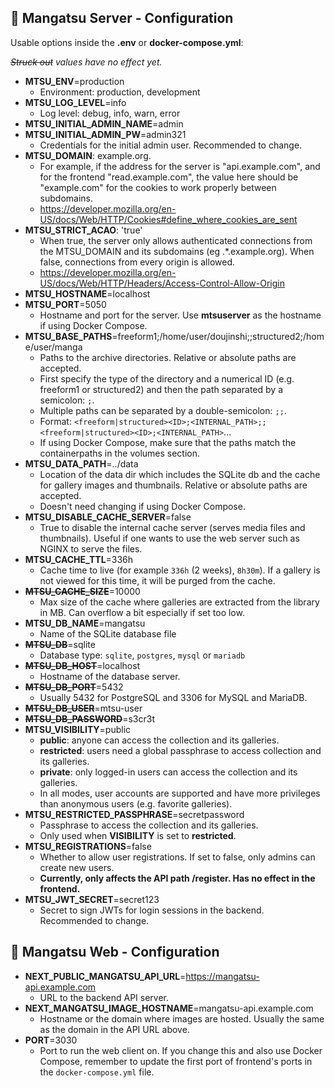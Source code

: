 ## 📝 Mangatsu Server - Configuration
Usable options inside the **.env** or **docker-compose.yml**:

_~~Struck out~~ values have no effect yet._

- **MTSU_ENV**=production
    - Environment: production, development
- **MTSU_LOG_LEVEL**=info
    - Log level: debug, info, warn, error
- **MTSU_INITIAL_ADMIN_NAME**=admin
- **MTSU_INITIAL_ADMIN_PW**=admin321
    - Credentials for the initial admin user. Recommended to change.
- **MTSU_DOMAIN**: example.org.
    - For example, if the address for the server is "api.example.com", and for the frontend "read.example.com", the value here should be "example.com" for the cookies to work properly between subdomains.
    - https://developer.mozilla.org/en-US/docs/Web/HTTP/Cookies#define_where_cookies_are_sent
- **MTSU_STRICT_ACAO**: 'true'
    - When true, the server only allows authenticated connections from the MTSU_DOMAIN and its subdomains (eg .*.example.org). When false, connections from every origin is allowed.
    - https://developer.mozilla.org/en-US/docs/Web/HTTP/Headers/Access-Control-Allow-Origin
- **MTSU_HOSTNAME**=localhost
- **MTSU_PORT**=5050
    - Hostname and port for the server. Use **mtsuserver** as the hostname if using Docker Compose.
- **MTSU_BASE_PATHS**=freeform1;/home/user/doujinshi;;structured2;/home/user/manga
    - Paths to the archive directories. Relative or absolute paths are accepted.
    - First specify the type of the directory and a numerical ID (e.g. freeform1 or structured2) and then the path separated by a semicolon: `;`.
    - Multiple paths can be separated by a double-semicolon: `;;`.
    - Format: `<freeform|structured><ID>;<INTERNAL_PATH>;;<freeform|structured><ID>;<INTERNAL_PATH>`...
    - If using Docker Compose, make sure that the paths match the containerpaths in the volumes section.
- **MTSU_DATA_PATH**=../data
    - Location of the data dir which includes the SQLite db and the cache for gallery images and thumbnails. Relative or absolute paths are accepted.
    - Doesn't need changing if using Docker Compose.
- **MTSU_DISABLE_CACHE_SERVER**=false
    - True to disable the internal cache server (serves media files and thumbnails). Useful if one wants to use the web server such as NGINX to serve the files.
- **MTSU_CACHE_TTL**=336h
    - Cache time to live (for example `336h` (2 weeks), `8h30m`). If a gallery is not viewed for this time, it will be purged from the cache.
- ~~**MTSU_CACHE_SIZE**~~=10000
    - Max size of the cache where galleries are extracted from the library in MB. Can overflow a bit especially if set too low.
- **MTSU_DB_NAME**=mangatsu
    - Name of the SQLite database file
- ~~**MTSU_DB**~~=sqlite
    - Database type: `sqlite`, `postgres`, `mysql` or `mariadb`
- ~~**MTSU_DB_HOST**~~=localhost
    - Hostname of the database server.
- ~~**MTSU_DB_PORT**~~=5432
    - Usually 5432 for PostgreSQL and 3306 for MySQL and MariaDB.
- ~~**MTSU_DB_USER**~~=mtsu-user
- ~~**MTSU_DB_PASSWORD**~~=s3cr3t
- **MTSU_VISIBILITY**=public
    - **public**: anyone can access the collection and its galleries.
    - **restricted**: users need a global passphrase to access collection and its galleries.
    - **private**: only logged-in users can access the collection and its galleries.
    - In all modes, user accounts are supported and have more privileges than anonymous users (e.g. favorite galleries).
- **MTSU_RESTRICTED_PASSPHRASE**=secretpassword
    - Passphrase to access the collection and its galleries.
    - Only used when **VISIBILITY** is set to **restricted**.
- **MTSU_REGISTRATIONS**=false
    - Whether to allow user registrations. If set to false, only admins can create new users.
    - **Currently, only affects the API path /register. Has no effect in the frontend.**
- **MTSU_JWT_SECRET**=secret123
    - Secret to sign JWTs for login sessions in the backend. Recommended to change.

## 📝 Mangatsu Web - Configuration

- **NEXT_PUBLIC_MANGATSU_API_URL**=https://mangatsu-api.example.com
    - URL to the backend API server.
- **NEXT_MANGATSU_IMAGE_HOSTNAME**=mangatsu-api.example.com
    - Hostname or the domain where images are hosted. Usually the same as the domain in the API URL above.
- **PORT**=3030
    - Port to run the web client on. If you change this and also use Docker Compose, remember to update the first port of frontend's ports in the `docker-compose.yml` file.
